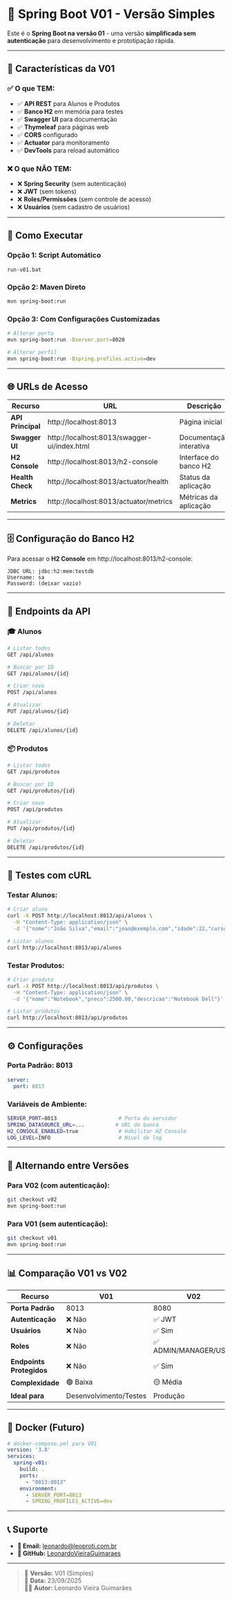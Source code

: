 # 🌟 Spring Boot V01 - Versão Simples

Este é o **Spring Boot na versão 01** - uma versão **simplificada sem autenticação** para desenvolvimento e prototipação rápida.

---

## 🎯 **Características da V01**

### ✅ **O que TEM:**
- ✅ **API REST** para Alunos e Produtos
- ✅ **Banco H2** em memória para testes
- ✅ **Swagger UI** para documentação
- ✅ **Thymeleaf** para páginas web
- ✅ **CORS** configurado
- ✅ **Actuator** para monitoramento
- ✅ **DevTools** para reload automático

### ❌ **O que NÃO TEM:**
- ❌ **Spring Security** (sem autenticação)
- ❌ **JWT** (sem tokens)
- ❌ **Roles/Permissões** (sem controle de acesso)
- ❌ **Usuários** (sem cadastro de usuários)

---

## 🚀 **Como Executar**

### **Opção 1: Script Automático**
```batch
run-v01.bat
```

### **Opção 2: Maven Direto**
```bash
mvn spring-boot:run
```

### **Opção 3: Com Configurações Customizadas**
```bash
# Alterar porta
mvn spring-boot:run -Dserver.port=8020

# Alterar perfil
mvn spring-boot:run -Dspring.profiles.active=dev
```

---

## 🌐 **URLs de Acesso**

| Recurso | URL | Descrição |
|---------|-----|-----------|
| **API Principal** | http://localhost:8013 | Página inicial |
| **Swagger UI** | http://localhost:8013/swagger-ui/index.html | Documentação interativa |
| **H2 Console** | http://localhost:8013/h2-console | Interface do banco H2 |
| **Health Check** | http://localhost:8013/actuator/health | Status da aplicação |
| **Metrics** | http://localhost:8013/actuator/metrics | Métricas da aplicação |

---

## 🗄️ **Configuração do Banco H2**

Para acessar o **H2 Console** em http://localhost:8013/h2-console:

```properties
JDBC URL: jdbc:h2:mem:testdb
Username: sa
Password: (deixar vazio)
```

---

## 📡 **Endpoints da API**

### **🎓 Alunos**
```bash
# Listar todos
GET /api/alunos

# Buscar por ID
GET /api/alunos/{id}

# Criar novo
POST /api/alunos

# Atualizar
PUT /api/alunos/{id}

# Deletar
DELETE /api/alunos/{id}
```

### **📦 Produtos**
```bash
# Listar todos
GET /api/produtos

# Buscar por ID
GET /api/produtos/{id}

# Criar novo
POST /api/produtos

# Atualizar
PUT /api/produtos/{id}

# Deletar
DELETE /api/produtos/{id}
```

---

## 🧪 **Testes com cURL**

### **Testar Alunos:**
```bash
# Criar aluno
curl -X POST http://localhost:8013/api/alunos \
  -H "Content-Type: application/json" \
  -d '{"nome":"João Silva","email":"joao@exemplo.com","idade":22,"curso":"Engenharia"}'

# Listar alunos
curl http://localhost:8013/api/alunos
```

### **Testar Produtos:**
```bash
# Criar produto
curl -X POST http://localhost:8013/api/produtos \
  -H "Content-Type: application/json" \
  -d '{"nome":"Notebook","preco":2500.00,"descricao":"Notebook Dell"}'

# Listar produtos
curl http://localhost:8013/api/produtos
```

---

## ⚙️ **Configurações**

### **Porta Padrão:** 8013
```yaml
server:
  port: 8013
```

### **Variáveis de Ambiente:**
```bash
SERVER_PORT=8013                    # Porta do servidor
SPRING_DATASOURCE_URL=...          # URL do banco
H2_CONSOLE_ENABLED=true             # Habilitar H2 Console
LOG_LEVEL=INFO                      # Nível de log
```

---

## 🔄 **Alternando entre Versões**

### **Para V02 (com autenticação):**
```bash
git checkout v02
mvn spring-boot:run
```

### **Para V01 (sem autenticação):**
```bash
git checkout v01
mvn spring-boot:run
```

---

## 📊 **Comparação V01 vs V02**

| Recurso | V01 | V02 |
|---------|-----|-----|
| **Porta Padrão** | 8013 | 8080 |
| **Autenticação** | ❌ Não | ✅ JWT |
| **Usuários** | ❌ Não | ✅ Sim |
| **Roles** | ❌ Não | ✅ ADMIN/MANAGER/USER |
| **Endpoints Protegidos** | ❌ Não | ✅ Sim |
| **Complexidade** | 🟢 Baixa | 🟡 Média |
| **Ideal para** | Desenvolvimento/Testes | Produção |

---

## 🐳 **Docker (Futuro)**

```yaml
# docker-compose.yml para V01
version: '3.8'
services:
  spring-v01:
    build: .
    ports:
      - "8013:8013"
    environment:
      - SERVER_PORT=8013
      - SPRING_PROFILES_ACTIVE=dev
```

---

## 📞 **Suporte**

- **📧 Email:** leonardo@leoproti.com.br
- **🐙 GitHub:** [LeonardoVieiraGuimaraes](https://github.com/LeonardoVieiraGuimaraes)

---

> 🌟 **Versão:** V01 (Simples)  
> 📅 **Data:** 23/09/2025  
> 👨‍💻 **Autor:** Leonardo Vieira Guimarães